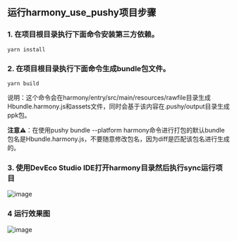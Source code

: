 ## 运行harmony_use_pushy项目步骤

### 1. 在项目根目录执行下面命令安装第三方依赖。
```
yarn install
```

### 2. 在项目根目录执行下面命令生成bundle包文件。
```
yarn build
```
说明：这个命令会在harmony/entry/src/main/resources/rawfile目录生成Hbundle.harmony.js和assets文件，同时会基于该内容在.pushy/output目录生成ppk包。

**注意⚠️**：在使用pushy bundle --platform harmony命令进行打包的默认bundle包名是Hbundle.harmony.js，不要随意修改包名，因为diff是匹配该包名进行生成的。

### 3. 使用DevEco Studio IDE打开harmony目录然后执行sync运行项目
![image](./sync.png)

### 4 运行效果图
![image](./demo.png)